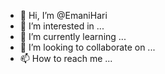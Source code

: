 - 👋 Hi, I’m @EmaniHari
- 👀 I’m interested in ...
- 🌱 I’m currently learning ...
- 💞️ I’m looking to collaborate on ...
- 📫 How to reach me ...

<!---
EmaniHari/EmaniHari is a ✨ special ✨ repository because its `README.md` (this file) appears on your GitHub profile.
You can click the Preview link to take a look at your changes.
--->
